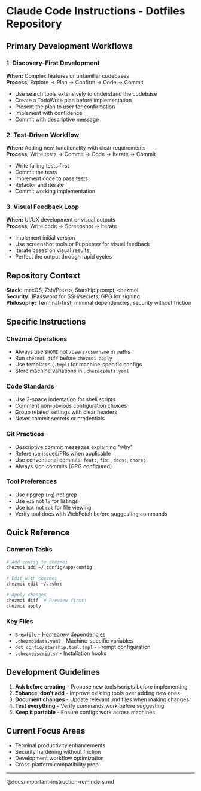 # Claude Code Instructions - Dotfiles Repository

## Primary Development Workflows

### 1. Discovery-First Development
**When:** Complex features or unfamiliar codebases  
**Process:** Explore → Plan → Confirm → Code → Commit
- Use search tools extensively to understand the codebase
- Create a TodoWrite plan before implementation
- Present the plan to user for confirmation
- Implement with confidence
- Commit with descriptive message

### 2. Test-Driven Workflow
**When:** Adding new functionality with clear requirements  
**Process:** Write tests → Commit → Code → Iterate → Commit
- Write failing tests first
- Commit the tests
- Implement code to pass tests
- Refactor and iterate
- Commit working implementation

### 3. Visual Feedback Loop
**When:** UI/UX development or visual outputs  
**Process:** Write code → Screenshot → Iterate
- Implement initial version
- Use screenshot tools or Puppeteer for visual feedback
- Iterate based on visual results
- Perfect the output through rapid cycles

## Repository Context

**Stack:** macOS, Zsh/Prezto, Starship prompt, chezmoi  
**Security:** 1Password for SSH/secrets, GPG for signing  
**Philosophy:** Terminal-first, minimal dependencies, security without friction

## Specific Instructions

### Chezmoi Operations
- Always use `$HOME` not `/Users/username` in paths
- Run `chezmoi diff` before `chezmoi apply`
- Use templates (`.tmpl`) for machine-specific configs
- Store machine variations in `.chezmoidata.yaml`

### Code Standards
- Use 2-space indentation for shell scripts
- Comment non-obvious configuration choices
- Group related settings with clear headers
- Never commit secrets or credentials

### Git Practices
- Descriptive commit messages explaining "why"
- Reference issues/PRs when applicable
- Use conventional commits: `feat:`, `fix:`, `docs:`, `chore:`
- Always sign commits (GPG configured)

### Tool Preferences
- Use ripgrep (`rg`) not grep
- Use `eza` not `ls` for listings
- Use `bat` not `cat` for file viewing
- Verify tool docs with WebFetch before suggesting commands

## Quick Reference

### Common Tasks
```bash
# Add config to chezmoi
chezmoi add ~/.config/app/config

# Edit with chezmoi
chezmoi edit ~/.zshrc

# Apply changes
chezmoi diff  # Preview first!
chezmoi apply
```

### Key Files
- `Brewfile` - Homebrew dependencies
- `.chezmoidata.yaml` - Machine-specific variables
- `dot_config/starship.toml.tmpl` - Prompt configuration
- `.chezmoiscripts/` - Installation hooks

## Development Guidelines

1. **Ask before creating** - Propose new tools/scripts before implementing
2. **Enhance, don't add** - Improve existing tools over adding new ones
3. **Document changes** - Update relevant .md files when making changes
4. **Test everything** - Verify commands work before suggesting
5. **Keep it portable** - Ensure configs work across machines

## Current Focus Areas
- Terminal productivity enhancements
- Security hardening without friction
- Development workflow optimization
- Cross-platform compatibility prep

---
@docs/important-instruction-reminders.md